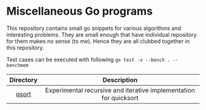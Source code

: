 # Miscellaneous Go programs
This repository contains small go snippets for various algorithms and interesting problems. They are small enough that have individual repository for them makes no sense (to me). Hence they are all clubbed together in this repository.

Test cases can be executed with following
```go test -v --bench . --benchmem```

| Directory      | Description                             |
| :---:          |     :---:                               |
| [qsort](qsort) | Experimental recursive and iterative implementation for quicksort   |
